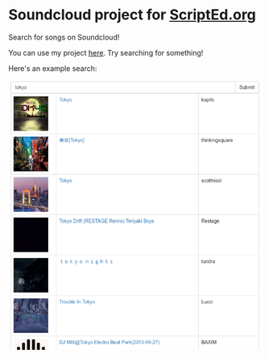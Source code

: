 # Soundcloud project for [ScriptEd.org](http://scripted.org)

Search for songs on Soundcloud!

You can use my project [here](https://rawgit.com/devm33/scripted-soundcloud/master/index.html). Try searching for something!

Here's an example search:

![Screenshot of search for tokyo](soundcloud_screenshot.png)
